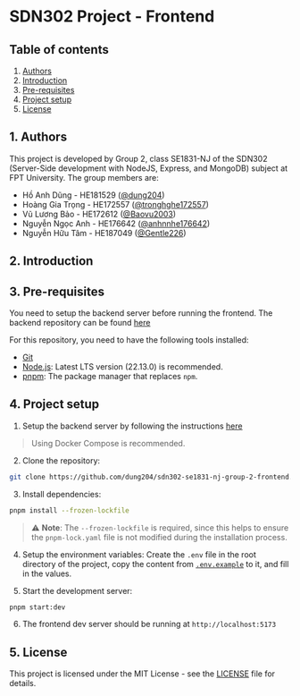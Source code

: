 # SDN302 Project - Frontend

## Table of contents

1. [Authors](#1-authors)
2. [Introduction](#2-introduction)
3. [Pre-requisites](#3-pre-requisites)
4. [Project setup](#4-project-setup)
5. [License](#5-license)

## 1. Authors

This project is developed by Group 2, class SE1831-NJ of the SDN302 (Server-Side development with NodeJS, Express, and MongoDB) subject at FPT University. The group members are:

- Hồ Anh Dũng - HE181529 ([@dung204](https://github.com/dung204))
- Hoàng Gia Trọng - HE172557 ([@tronghghe172557](https://github.com/tronghghe172557))
- Vũ Lương Bảo - HE172612 ([@Baovu2003](https://github.com/Baovu2003))
- Nguyễn Ngọc Anh - HE176642 ([@anhnnhe176642](https://github.com/anhnnhe176642))
- Nguyễn Hữu Tâm - HE187049 ([@Gentle226](https://github.com/Gentle226))

## 2. Introduction

<!-- TODO: Project introduction here -->

## 3. Pre-requisites

You need to setup the backend server before running the frontend. The backend repository can be found [here](https://github.com/dung204/sdn302-se1831-nj-group-2-backend)

For this repository, you need to have the following tools installed:

- [Git](https://git-scm.com/)
- [Node.js](https://nodejs.org/en/): Latest LTS version (22.13.0) is recommended.
- [pnpm](https://pnpm.io/): The package manager that replaces `npm`.

## 4. Project setup

1. Setup the backend server by following the instructions [here](https://github.com/dung204/sdn302-se1831-nj-group-2-backend?tab=readme-ov-file#4-project-setup)

> Using Docker Compose is recommended.

2. Clone the repository:

```bash
git clone https://github.com/dung204/sdn302-se1831-nj-group-2-frontend.git
```

3. Install dependencies:

```bash
pnpm install --frozen-lockfile
```

> ⚠️ **Note**: The `--frozen-lockfile` is required, since this helps to ensure the `pnpm-lock.yaml` file is not modified during the installation process.

4. Setup the environment variables: Create the `.env` file in the root directory of the project, copy the content from [`.env.example`](.env.example) to it, and fill in the values.

5. Start the development server:

```bash
pnpm start:dev
```

6. The frontend dev server should be running at `http://localhost:5173`

## 5. License

This project is licensed under the MIT License - see the [LICENSE](LICENSE) file for details.
